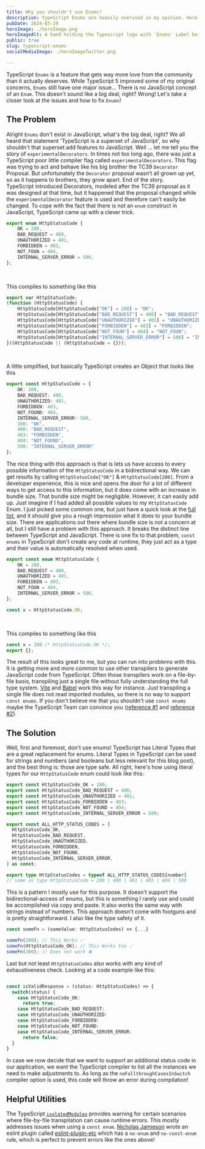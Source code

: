 ```yaml
---
title: Why you shouldn't use Enums!
description: TypeScript Enums are heavily overused in my opinion. Here are plenty of reasons why!
pubDate: 2024-03-29
heroImage: ./heroImage.png
heroImageAlt: A hand holding the Typescript logo with 'Enums' Label being thrown in a trash can
public: true
slug: typescript-enums
socialMediaImage: ./heroImageTwitter.png

---
```


TypeScript `Enums` is a feature that gets way more love from the community than it actually deserves. While TypeScript 5 improved some of my original concerns,
`Enums` still have one major issue... There is no JavaScript concept of an `Enum`. This doesn't sound like a big deal, right? Wrong! Let's take a closer look
at the issues and how to fix `Enums`!

## The Problem

Alright `Enums` don't exist in JavaScript, what's the big deal, right?
We all heard that statement 'TypeScript is a superset of JavaScript', so why shouldn't
that superset add features to JavaScript.
Well ... let me tell you the story of `experimentalDecorators`.
In times not too long ago, there was just a TypeScript
poor little compiler flag called `experimentalDecorators`.
This flag was trying to act and behave like his big brother the TC39 `Decorator` Proposal.
But unfortunately the `Decorator` proposal wasn’t all grown up yet, so as it happens to brothers, they grow apart.
End of the story.  
TypeScript introduced Decorators, modeled after the TC39 proposal as it was designed at that time, but it happened that the proposal changed while the `experimentalDecorator` feature is used and therefore can't easily
be changed.
To cope with the fact that there is not an `enum` construct in JavaScript, TypeScript came up with a clever trick.

```ts
export enum HttpStatusCode {
    OK = 200,
    BAD_REQUEST = 400,
    UNAUTHORIZED = 401,
    FORBIDDEN = 403,
    NOT_FOUN = 404,
    INTERNAL_SERVER_ERROR = 500,
};
```
<br>

This compiles to something like this

```js
export var HttpStatusCode;
(function (HttpStatusCode) {
    HttpStatusCode[HttpStatusCode["OK"] = 200] = "OK";
    HttpStatusCode[HttpStatusCode["BAD_REQUEST"] = 400] = "BAD_REQUEST";
    HttpStatusCode[HttpStatusCode["UNAUTHORIZED"] = 401] = "UNAUTHORIZED";
    HttpStatusCode[HttpStatusCode["FORBIDDEN"] = 403] = "FORBIDDEN";
    HttpStatusCode[HttpStatusCode["NOT_FOUN"] = 404] = "NOT_FOUN";
    HttpStatusCode[HttpStatusCode["INTERNAL_SERVER_ERROR"] = 500] = "INTERNAL_SERVER_ERROR";
})(HttpStatusCode || (HttpStatusCode = {}));
```
<br>

A little simplified, but basically TypeScript creates an Object that looks like this

```ts
export const HttpStatusCode = {
    OK: 200,
    BAD_REQUEST: 400,
    UNAUTHORIZED: 401,
    FORBIDDEN: 403,
    NOT_FOUND: 404,
    INTERNAL_SERVER_ERROR: 500,
    200: "OK",
    400: "BAD_REQUEST",
    403: "FORBIDDEN",
    404: "NOT_FOUND",
    500: "INTERNAL_SERVER_ERROR"
};
```

The nice thing with this approach is that is lets us have access to every possible information of the `HttpStatusCode` in a bidirectional way.
We can get results by
calling `HttpStatusCode["OK"]` & `HttpStatusCode[200]`.
From a developer experience, this is nice and opens the door for a lot of different ways to get access to this information,
but it does come with an increase in bundle size.
That bundle size might be negligible.
However, it can easily add up.
Just imagine if I had added all possible values
to my `HttpStatusCode` Enum.
I just picked some common one, but just have a quick look at the [full list](https://en.wikipedia.org/wiki/List_of_HTTP_status_codes), and it should give you a rough impression what it does
to your bundle size.
There are applications out there where bundle size is not a concern at all, but I still have a problem with this approach.
It breaks the distinct line between TypeScript and JavaScript.
There is one fix to that problem, `const enums` in TypeScript don't create any code at runtime, they just act as a type and their value is automatically resolved when used.

```ts
export const enum HttpStatusCode {
    OK = 200,
    BAD_REQUEST = 400,
    UNAUTHORIZED = 401,
    FORBIDDEN = 403,
    NOT_FOUN = 404,
    INTERNAL_SERVER_ERROR = 500,
};

const x = HttpStatusCode.OK;
```

<br>

This compiles to something like this

```js
const x = 200 /* HttpStatusCode.OK */;
export {};
```

The result of this looks great to me, but you can run into problems with this.
It is getting more and more common to use other transpilers to generate JavaScript code from TypeScript.
Often those transpilers work on a file-by-file basis,
transpiling just a single file without fully understanding the full type system.
[Vite](https://vitejs.dev/) and [Babel](https://babeljs.io/) work this way for instance.
Just transpiling a single file does not read imported modules, so there is no way to support `const enums`.
If you don't believe me that you shouldn't use `const enums` maybe the TypeScript Team can convince you ([reference #1](https://github.com/Microsoft/TypeScript/issues/26534#issuecomment-414172716) and [reference #2](https://github.com/facebook/create-react-app/pull/4837#issuecomment-430107471)).

## The Solution

Well, first and foremost, don't use enums!
TypeScript has Literal Types that are a great replacement for enums.
Literal Types in TypeScript can be used for strings and numbers (and booleans but less relevant for this blog post), and the best thing is: those are type safe.
All right, here's how using literal types for our `HttpStatusCode` enum could look like this:

```ts twoslash
export const HttpStatusCode_OK = 200;
export const HttpStatusCode_BAD_REQUEST = 400;
export const HttpStatusCode_UNAUTHORIZED = 401;
export const HttpStatusCode_FORBIDDEN = 403;
export const HttpStatusCode_NOT_FOUND = 404;
export const HttpStatusCode_INTERNAL_SERVER_ERROR = 500;

export const ALL_HTTP_STATUS_CODES = [
  HttpStatusCode_OK,
  HttpStatusCode_BAD_REQUEST,
  HttpStatusCode_UNAUTHORIZED,
  HttpStatusCode_FORBIDDEN,
  HttpStatusCode_NOT_FOUND,
  HttpStatusCode_INTERNAL_SERVER_ERROR,
] as const;

export type HttpStatusCodes = typeof ALL_HTTP_STATUS_CODES[number]
// same as type HttpStatusCode = 200 | 400 | 401 | 403 | 404 | 500
```

This is a pattern I mostly use for this purpose.
It doesn't support the bidirectional-access of enums, but this is something I rarely use and could be accomplished via copy and paste.
It also works the same way with strings instead of numbers.
This approach doesn't come with footguns and is pretty straightforward.
I also like the type safety of it.

```ts
const someFn = (someValue: HttpStatusCodes) => {...}

someFn(200); // This Works ✅
someFn(HttpStatusCode_OK); // This Works too ✅
someFn(300); // Does not work ❌
```

Last but not least `HttpStatusCodes` also works with any kind of exhaustiveness check. Looking at a code example like this:

```ts

const isValidResponse = (status: HttpStatusCodes) => {
  switch(status) {
    case HttpStatusCode_OK:
      return true;
    case HttpStatusCode_BAD_REQUEST:
    case HttpStatusCode_UNAUTHORIZED:
    case HttpStatusCode_FORBIDDEN:
    case HttpStatusCode_NOT_FOUND:
    case HttpStatusCode_INTERNAL_SERVER_ERROR:
      return false;
  }
}
```

In case we now decide that we want to support an additional status code in our application, we want the TypeScript compiler to list all the instances we need to make adjustments to.
As long as the `noFallthroughCasesInSwitch` compiler option is used, this code will throw an error during compilation!

## Helpful Utilities

The TypeScript [`isolatedModules`](https://www.typescriptlang.org/tsconfig#isolatedModules) provides warning for certain scenarios where file-by-file transpilation can cause runtime errors.
This mostly addresses issues when using a `const enum`.
[Nicholas Jamieson](https://ncjamieson.com/) wrote an eslint plugin called [eslint-plugin-etc](https://www.npmjs.com/package/eslint-plugin-etc) which has a `no-enum` and `no-const-enum` rule, which is perfect to prevent errors like the ones above! 

